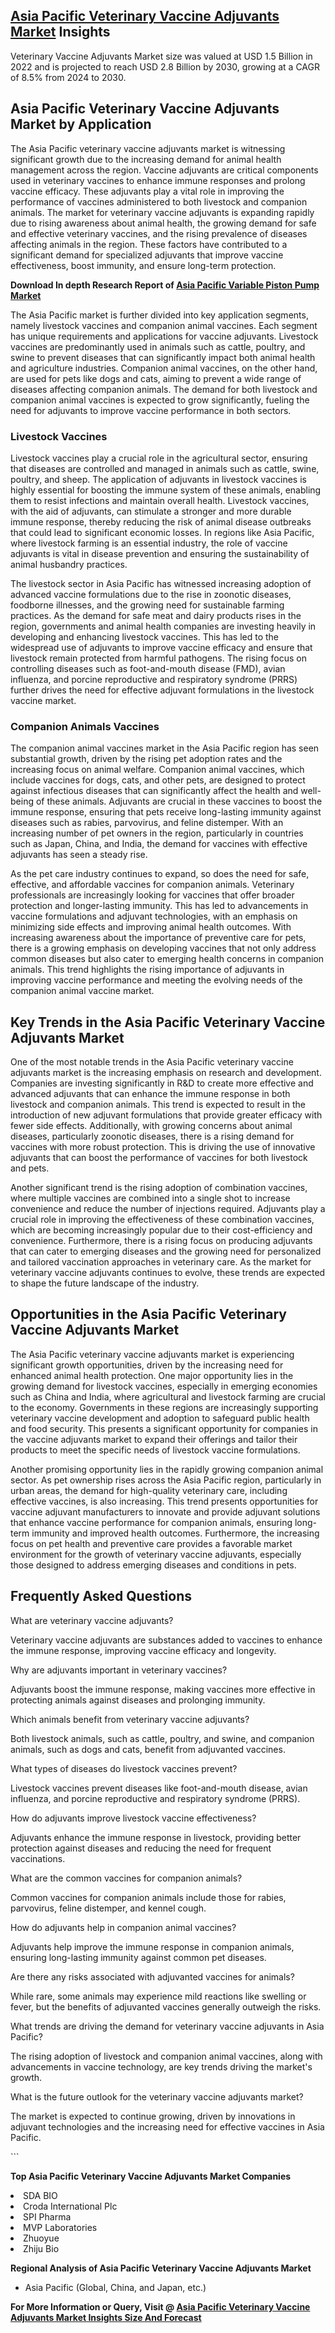 <h2><a href="https://www.verifiedmarketreports.com/download-sample/?rid=41040&amp;utm_source=Github-Feb&amp;utm_medium=225" target="_blank">Asia Pacific Veterinary Vaccine Adjuvants Market</a> Insights</h2><p>Veterinary Vaccine Adjuvants Market size was valued at USD 1.5 Billion in 2022 and is projected to reach USD 2.8 Billion by 2030, growing at a CAGR of 8.5% from 2024 to 2030.</p><p><h2>Asia Pacific Veterinary Vaccine Adjuvants Market by Application</h2> <p>The Asia Pacific veterinary vaccine adjuvants market is witnessing significant growth due to the increasing demand for animal health management across the region. Vaccine adjuvants are critical components used in veterinary vaccines to enhance immune responses and prolong vaccine efficacy. These adjuvants play a vital role in improving the performance of vaccines administered to both livestock and companion animals. The market for veterinary vaccine adjuvants is expanding rapidly due to rising awareness about animal health, the growing demand for safe and effective veterinary vaccines, and the rising prevalence of diseases affecting animals in the region. These factors have contributed to a significant demand for specialized adjuvants that improve vaccine effectiveness, boost immunity, and ensure long-term protection. <p><strong>Download In depth Research Report of <a href="https://www.verifiedmarketreports.com/download-sample/?rid=236118&amp;utm_source=Pulse-Dec&amp;utm_medium=225" target="_blank">Asia Pacific Variable Piston Pump Market</a></strong></p> The Asia Pacific market is further divided into key application segments, namely livestock vaccines and companion animal vaccines. Each segment has unique requirements and applications for vaccine adjuvants. Livestock vaccines are predominantly used in animals such as cattle, poultry, and swine to prevent diseases that can significantly impact both animal health and agriculture industries. Companion animal vaccines, on the other hand, are used for pets like dogs and cats, aiming to prevent a wide range of diseases affecting companion animals. The demand for both livestock and companion animal vaccines is expected to grow significantly, fueling the need for adjuvants to improve vaccine performance in both sectors. <h3>Livestock Vaccines</h3> <p>Livestock vaccines play a crucial role in the agricultural sector, ensuring that diseases are controlled and managed in animals such as cattle, swine, poultry, and sheep. The application of adjuvants in livestock vaccines is highly essential for boosting the immune system of these animals, enabling them to resist infections and maintain overall health. Livestock vaccines, with the aid of adjuvants, can stimulate a stronger and more durable immune response, thereby reducing the risk of animal disease outbreaks that could lead to significant economic losses. In regions like Asia Pacific, where livestock farming is an essential industry, the role of vaccine adjuvants is vital in disease prevention and ensuring the sustainability of animal husbandry practices. <p>The livestock sector in Asia Pacific has witnessed increasing adoption of advanced vaccine formulations due to the rise in zoonotic diseases, foodborne illnesses, and the growing need for sustainable farming practices. As the demand for safe meat and dairy products rises in the region, governments and animal health companies are investing heavily in developing and enhancing livestock vaccines. This has led to the widespread use of adjuvants to improve vaccine efficacy and ensure that livestock remain protected from harmful pathogens. The rising focus on controlling diseases such as foot-and-mouth disease (FMD), avian influenza, and porcine reproductive and respiratory syndrome (PRRS) further drives the need for effective adjuvant formulations in the livestock vaccine market. <h3>Companion Animals Vaccines</h3> <p>The companion animal vaccines market in the Asia Pacific region has seen substantial growth, driven by the rising pet adoption rates and the increasing focus on animal welfare. Companion animal vaccines, which include vaccines for dogs, cats, and other pets, are designed to protect against infectious diseases that can significantly affect the health and well-being of these animals. Adjuvants are crucial in these vaccines to boost the immune response, ensuring that pets receive long-lasting immunity against diseases such as rabies, parvovirus, and feline distemper. With an increasing number of pet owners in the region, particularly in countries such as Japan, China, and India, the demand for vaccines with effective adjuvants has seen a steady rise. <p>As the pet care industry continues to expand, so does the need for safe, effective, and affordable vaccines for companion animals. Veterinary professionals are increasingly looking for vaccines that offer broader protection and longer-lasting immunity. This has led to advancements in vaccine formulations and adjuvant technologies, with an emphasis on minimizing side effects and improving animal health outcomes. With increasing awareness about the importance of preventive care for pets, there is a growing emphasis on developing vaccines that not only address common diseases but also cater to emerging health concerns in companion animals. This trend highlights the rising importance of adjuvants in improving vaccine performance and meeting the evolving needs of the companion animal vaccine market. <h2>Key Trends in the Asia Pacific Veterinary Vaccine Adjuvants Market</h2> <p>One of the most notable trends in the Asia Pacific veterinary vaccine adjuvants market is the increasing emphasis on research and development. Companies are investing significantly in R&D to create more effective and advanced adjuvants that can enhance the immune response in both livestock and companion animals. This trend is expected to result in the introduction of new adjuvant formulations that provide greater efficacy with fewer side effects. Additionally, with growing concerns about animal diseases, particularly zoonotic diseases, there is a rising demand for vaccines with more robust protection. This is driving the use of innovative adjuvants that can boost the performance of vaccines for both livestock and pets. <p>Another significant trend is the rising adoption of combination vaccines, where multiple vaccines are combined into a single shot to increase convenience and reduce the number of injections required. Adjuvants play a crucial role in improving the effectiveness of these combination vaccines, which are becoming increasingly popular due to their cost-efficiency and convenience. Furthermore, there is a rising focus on producing adjuvants that can cater to emerging diseases and the growing need for personalized and tailored vaccination approaches in veterinary care. As the market for veterinary vaccine adjuvants continues to evolve, these trends are expected to shape the future landscape of the industry. <h2>Opportunities in the Asia Pacific Veterinary Vaccine Adjuvants Market</h2> <p>The Asia Pacific veterinary vaccine adjuvants market is experiencing significant growth opportunities, driven by the increasing need for enhanced animal health protection. One major opportunity lies in the growing demand for livestock vaccines, especially in emerging economies such as China and India, where agricultural and livestock farming are crucial to the economy. Governments in these regions are increasingly supporting veterinary vaccine development and adoption to safeguard public health and food security. This presents a significant opportunity for companies in the vaccine adjuvants market to expand their offerings and tailor their products to meet the specific needs of livestock vaccine formulations. <p>Another promising opportunity lies in the rapidly growing companion animal sector. As pet ownership rises across the Asia Pacific region, particularly in urban areas, the demand for high-quality veterinary care, including effective vaccines, is also increasing. This trend presents opportunities for vaccine adjuvant manufacturers to innovate and provide adjuvant solutions that enhance vaccine performance for companion animals, ensuring long-term immunity and improved health outcomes. Furthermore, the increasing focus on pet health and preventive care provides a favorable market environment for the growth of veterinary vaccine adjuvants, especially those designed to address emerging diseases and conditions in pets. <h2>Frequently Asked Questions</h2> <p>What are veterinary vaccine adjuvants?</p> <p>Veterinary vaccine adjuvants are substances added to vaccines to enhance the immune response, improving vaccine efficacy and longevity.</p> <p>Why are adjuvants important in veterinary vaccines?</p> <p>Adjuvants boost the immune response, making vaccines more effective in protecting animals against diseases and prolonging immunity.</p> <p>Which animals benefit from veterinary vaccine adjuvants?</p> <p>Both livestock animals, such as cattle, poultry, and swine, and companion animals, such as dogs and cats, benefit from adjuvanted vaccines.</p> <p>What types of diseases do livestock vaccines prevent?</p> <p>Livestock vaccines prevent diseases like foot-and-mouth disease, avian influenza, and porcine reproductive and respiratory syndrome (PRRS).</p> <p>How do adjuvants improve livestock vaccine effectiveness?</p> <p>Adjuvants enhance the immune response in livestock, providing better protection against diseases and reducing the need for frequent vaccinations.</p> <p>What are the common vaccines for companion animals?</p> <p>Common vaccines for companion animals include those for rabies, parvovirus, feline distemper, and kennel cough.</p> <p>How do adjuvants help in companion animal vaccines?</p> <p>Adjuvants help improve the immune response in companion animals, ensuring long-lasting immunity against common pet diseases.</p> <p>Are there any risks associated with adjuvanted vaccines for animals?</p> <p>While rare, some animals may experience mild reactions like swelling or fever, but the benefits of adjuvanted vaccines generally outweigh the risks.</p> <p>What trends are driving the demand for veterinary vaccine adjuvants in Asia Pacific?</p> <p>The rising adoption of livestock and companion animal vaccines, along with advancements in vaccine technology, are key trends driving the market's growth.</p> <p>What is the future outlook for the veterinary vaccine adjuvants market?</p> <p>The market is expected to continue growing, driven by innovations in adjuvant technologies and the increasing need for effective vaccines in Asia Pacific.</p> ```</p><p><strong>Top Asia Pacific Veterinary Vaccine Adjuvants Market Companies</strong></p><div data-test-id=""><p><li>SDA BIO</li><li> Croda International Plc</li><li> SPI Pharma</li><li> MVP Laboratories</li><li> Zhuoyue</li><li> Zhiju Bio</li></p><div><strong>Regional Analysis of&nbsp;Asia Pacific Veterinary Vaccine Adjuvants Market</strong></div><ul><li dir="ltr"><p dir="ltr">Asia Pacific (Global, China, and Japan, etc.)</p></li></ul><p><strong>For More Information or Query, Visit @&nbsp;</strong><strong><a href="https://www.verifiedmarketreports.com/product/global-veterinary-vaccine-adjuvants-market-2019-by-manufacturers-regions-type-and-application-forecast-to-2024/?utm_source=Github-Feb&amp;utm_medium=225" target="_blank">Asia Pacific Veterinary Vaccine Adjuvants Market Insights Size And Forecast</a></strong></p></div><h2>&nbsp;</h2><div data-test-id="">&nbsp;</div>

